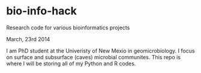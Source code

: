 bio-info-hack
=============

Research code for various bioinformatics projects

March, 23rd 2014

I am PhD student at the Univeristy of New Mexio in geomicrobiology. I focus on surface and subsurface (caves) 
microbial communites. This repo is where I will be storing all of my Python and R codes. 
